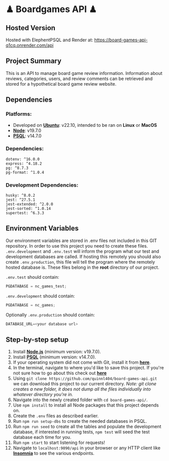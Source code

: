 # ♟︎ Boardgames API ♟︎

## Hosted Version

Hosted with ElephentPSQL and Render at:
https://board-games-api-q1cq.onrender.com/api

## Project Summary

This is an API to manage board game review information. Information about reviews, categories, users, and review comments can be retrieved and stored for a hypothetical board game review website.

## Dependencies

### Platforms:

- Developed on [**Ubuntu**](https://ubuntu.com/): v22.10, intended to be ran on **Linux** or **MacOS**
- [**Node**](https://nodejs.org/en): v19.7.0
- [**PSQL**](https://www.postgresql.org/): v14.7.0

### Dependencies:

    dotenv: ^16.0.0
    express: ^4.18.2
    pg: ^8.7.3
    pg-format: ^1.0.4

### Development Dependencies:

    husky: ^8.0.2
    jest: ^27.5.1
    jest-extended: ^2.0.0
    jest-sorted: ^1.0.14
    supertest: ^6.3.3

## Environment Variables

Our environment variables are stored in .env files not included in this GIT repository. In order to use this project you need to create these files. `.env.development` and `.env.test` will inform the program what our test and development databases are called. If hosting this remotely you should also create `.env.production`, this file will tell the program where the remotely hosted database is. These files belong in the **root** directory of our project.

`.env.test` should contain:

```javascript
PGDATABASE = nc_games_test;
```

`.env.development` should contain:

```javascript
PGDATABASE = nc_games;
```

Optionally `.env.production` should contain:

```javascript
DATABASE_URL=<your database url>
```

## Step-by-step setup

1. Install [**Node.js**](https://nodejs.org/en) (minimum version: v19.7.0).
2. Install [**PSQL**](https://www.postgresql.org/) (minimum version: v14.7.0).
3. If your operating system did not come with Git, install it from [**here**](https://git-scm.com/book/en/v2/Getting-Started-Installing-Git).
4. In the terminal, navigate to where you'd like to save this project. If you're not sure how to go about this check out [**here**](https://help.ubuntu.com/community/UsingTheTerminal)
5. Using `git clone https://github.com/quinnl404/board-games-api.git` we can download this project to our current directory. _Note: git clone creates a new folder, it does not dump all the files individually into whatever directory you're in._
6. Navigate into the newly created folder with `cd board-games-api/`.
7. Use `npm install` to install all Node packages that this project depends on.
8. Create the `.env` files as described earlier.
9. Run `npm run setup-dbs` to create the needed databases in PSQL.
10. Run `npm run seed` to create all the tables and populate the development database, if interested in running tests, `npm test` will seed the test database each time for you.
11. Run `npm start` to start listening for requests!
12. Navigate to `localhost:9090/api` in your browser or any HTTP client like [**Insomnia**](https://insomnia.rest/download) to see the various endpoints.
